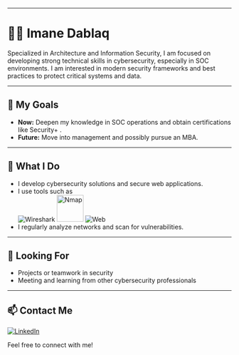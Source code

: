 


---

# 👩‍💻 Imane Dablaq

Specialized in Architecture and Information Security, I am focused on developing strong technical skills in cybersecurity, especially in SOC environments. I am interested in modern security frameworks and best practices to protect critical systems and data.

---

## 🌟 My Goals

- **Now:** Deepen my knowledge in SOC operations and obtain certifications like Security+ .
- **Future:** Move into management and possibly pursue an MBA.

---

## 🔧 What I Do

- I develop cybersecurity solutions and secure web applications.
- I use tools such as  
  ![Wireshark](https://img.shields.io/badge/Wireshark-1679A7?style=flat&logo=wireshark&logoColor=white)
  <img src="https://nmap.org/images/sitelogo-nmap.svg" alt="Nmap" width="60"/>
  ![Web](https://img.shields.io/badge/Web%20Development-222?style=flat&logo=html5&logoColor=white)
- I regularly analyze networks and scan for vulnerabilities.

---

## 🚀 Looking For

- Projects or teamwork in security
- Meeting and learning from other cybersecurity professionals

---

## 📫 Contact Me

[![LinkedIn](https://img.shields.io/badge/LinkedIn-0077B5?style=for-the-badge&logo=linkedin&logoColor=white)](https://www.linkedin.com/in/imane-dablaq)

Feel free to connect with me!
